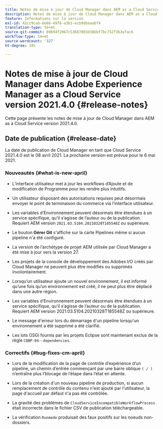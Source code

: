 ```yaml
---
title: Notes de mise à jour de Cloud Manager dans AEM as a Cloud Service version 2021.4.0
description: Notes de mise à jour de Cloud Manager dans AEM as a Cloud Service version 2021.4.0
feature: Informations sur la version
exl-id: 42cc9cab-6e66-4976-a3b1-ecb9dbaaabf4
translation-type: tm+mt
source-git-commit: 69694f2067c53667803d38bbf7bc752f3b3afac6
workflow-type: tm+mt
source-wordcount: '327'
ht-degree: 18%

---
```


# Notes de mise à jour de Cloud Manager dans Adobe Experience Manager as a Cloud Service version 2021.4.0 {#release-notes}

Cette page présente les notes de mise à jour de Cloud Manager dans AEM as a Cloud Service version 2021.4.0.

## Date de publication {#release-date}

La date de publication de Cloud Manager en tant que Cloud Service 2021.4.0 est le 08 avril 2021.
La prochaine version est prévue pour le 6 mai 2021.

### Nouveautés {#what-is-new-april}

* L’interface utilisateur met à jour les workflows d’Ajoute et de modification de Programme pour les rendre plus intuitifs.

* Un utilisateur disposant des autorisations requises peut désormais envoyer le point de terminaison du commerce via l’interface utilisateur.

* Les variables d’Environnement peuvent désormais être étendues à un service spécifique, qu’il s’agisse de l’auteur ou de la publication. Requiert AEM version `2021.03.5104.20210328T185548Z` ou supérieure.

* Le bouton **Gérer Git** s&#39;affiche sur la carte Pipelines même si aucun pipeline n&#39;a été configuré.

* La version de l’archétype de projet AEM utilisée par Cloud Manager a été mise à jour vers la version 27.

* Les projets de la console de développement des Adobes I/O créés par Cloud Manager ne peuvent plus être modifiés ou supprimés involontairement.

* Lorsqu’un utilisateur ajoute un nouvel environnement, il est informé qu’une fois qu’un environnement est créé, il ne peut plus être déplacé dans une autre région.

* Les variables d’Environnement peuvent désormais être étendues à un service spécifique, qu’il s’agisse de l’auteur ou de la publication. Requiert AEM version 2021.03.5104.20210328T185548Z ou supérieure.

* Le message d&#39;erreur lors du démarrage d&#39;un pipeline lorsqu&#39;un environnement a été supprimé a été clarifié.

* Les lots OSGi fournis par les projets Eclipse sont maintenant exclus de la règle `CQBP-84--dependencies`.

### Correctifs {#bug-fixes-cm-april}

* Lors de la modification de la page de contrôle d’expérience d’un pipeline, un chemin d’entrée commençant par une barre oblique `( / )` n’entraîne plus l’blocage de l’étape dans l’état en attente.

* Lors de la création d&#39;un nouveau pipeline de production, si aucun remplacement de contrôle du contenu n&#39;est ajouté par l&#39;utilisateur, la page d&#39;accueil par défaut n&#39;a pas été contrôlée.

* La gravité des problèmes de `CloudServiceIncompatibleWorkflowProcess` était incorrecte dans le fichier CSV de publication téléchargeable.

* La vérification `Runmode` produisait des faux positifs sur les noeuds non-dossiers.
